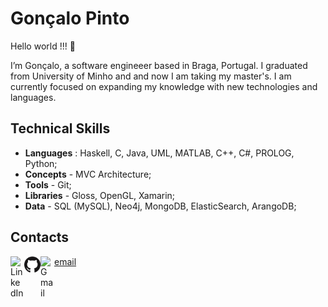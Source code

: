 # Gonçalo Pinto 

Hello world !!! 👋 

I’m Gonçalo, a software engineeer based in Braga, Portugal. I graduated from University of Minho and and now I am taking my master's. I am currently focused on expanding my knowledge with new technologies and languages.

## Technical Skills
  - **Languages** : Haskell, C, Java, UML, MATLAB, C++, C#, PROLOG, Python;
  - **Concepts** - MVC Architecture;
  - **Tools** - Git;
  - **Libraries** - Gloss, OpenGL, Xamarin;
  - **Data** - SQL (MySQL), Neo4j, MongoDB, ElasticSearch, ArangoDB;
  
## Contacts
[<img align="left" alt="LinkedIn" width="22px" src="https://cdn.jsdelivr.net/npm/simple-icons@v3/icons/linkedin.svg" />][linkedin]
[<img align="left" alt="GitHub" width="26px" src="https://raw.githubusercontent.com/github/explore/78df643247d429f6cc873026c0622819ad797942/topics/github/github.png" />][github]
<img align="left" alt="Gmail" width="22px" src="https://cdn.jsdelivr.net/npm/simple-icons@v3/icons/gmail.svg" />[email] 

[linkedin]: https://www.linkedin.com/in/gonçalo-pinto99
[github]: https://github.com/GRP99/
[email]: mailto:goncalopinto9@gmail.com